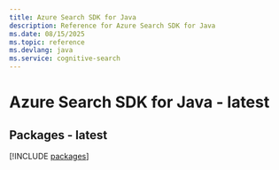 ```yaml
---
title: Azure Search SDK for Java
description: Reference for Azure Search SDK for Java
ms.date: 08/15/2025
ms.topic: reference
ms.devlang: java
ms.service: cognitive-search
---
```

# Azure Search SDK for Java - latest
## Packages - latest
[!INCLUDE [packages](search-index.md)]
